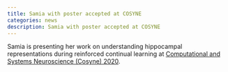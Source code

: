 ```yaml
---
title: Samia with poster accepted at COSYNE
categories: news
description: Samia with poster accepted at COSYNE
---
```


Samia is presenting her work on understanding hippocampal representations during reinforced continual learning at [Computational and Systems Neuroscience (Cosyne) 2020](http://www.cosyne.org/c/index.php?title=Cosyne_20).